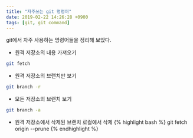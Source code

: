 ```yaml
---
title: "자주쓰는 git 명령어"
date: 2019-02-22 14:26:28 +0900
tags: [git, git command]
---
```

git에서 자주 사용하는 명령어들을 정리해 보았다.

- 원격 저장소의 내용 가져오기
```bash
git fetch
```

- 원격 저장소의 브랜치만 보기
```bash
git branch -r
```

- 모든 저장소의 브랜치 보기
```bash
git branch -a
```
- 원격 저장소에서 삭제된 브랜치 로컬에서 삭제
{% highlight bash %}
git fetch origin --prune
{% endhighlight %}
